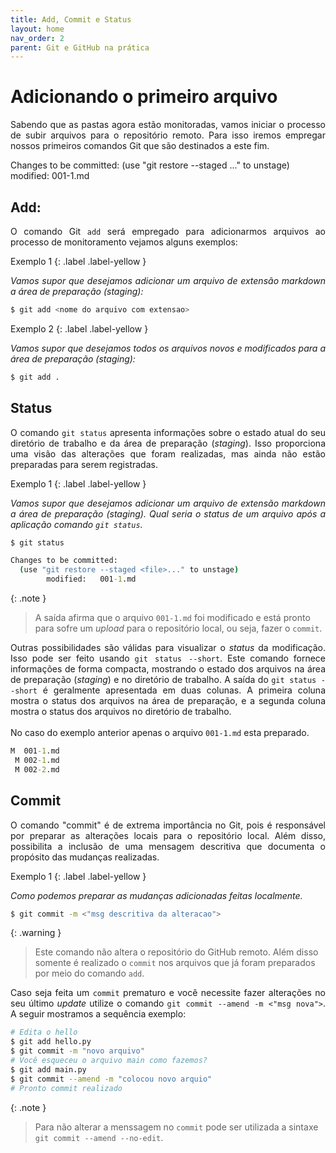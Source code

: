```yaml
---
title: Add, Commit e Status
layout: home
nav_order: 2
parent: Git e GitHub na prática
---
```


<h1>Adicionando o primeiro arquivo</h1>

<p align = "justify">
Sabendo que as pastas agora estão monitoradas, vamos iniciar o processo de subir arquivos para o repositório remoto. Para isso iremos empregar nossos primeiros comandos Git que são destinados a este fim.
</p>
Changes to be committed:
  (use "git restore --staged <file>..." to unstage)
        modified:   001-1.md

<h2 id = "add">Add:</h2>

<p align = "justify">
O comando Git <code>add</code> será empregado para adicionarmos arquivos ao processo de monitoramento vejamos alguns exemplos:
</p>

Exemplo 1
{: .label .label-yellow }

<p align = "justify">
  <i>
  Vamos supor que desejamos adicionar um arquivo de extensão <i>markdown</i> a área de preparação (staging):
  </i>
</p>

```bash
$ git add <nome do arquivo com extensao>
```

Exemplo 2
{: .label .label-yellow }

<p align = "justify">
  <i>
  Vamos supor que desejamos todos os arquivos novos e modificados para a área de preparação (<i>staging</i>):
  </i>
</p>

```bash
$ git add .
```

<h2 id = "status">Status</h2>

<p align = "justify">
O comando <code>git status</code> apresenta informações sobre o estado atual do seu diretório de trabalho e da área de preparação (<i>staging</i>). Isso proporciona uma visão das alterações que foram realizadas, mas ainda não estão preparadas para serem registradas.
</p>

Exemplo 1
{: .label .label-yellow }

<p align = "justify">
  <i>
  Vamos supor que desejamos adicionar um arquivo de extensão <i>markdown</i> a área de preparação (staging). Qual seria o status de um arquivo após a aplicação comando <code>git status</code>.
  </i>
</p>

```bash
$ git status
```

```cmd
Changes to be committed:
  (use "git restore --staged <file>..." to unstage)
        modified:   001-1.md
```

{: .note }
> A saída afirma que o arquivo `001-1.md` foi modificado e está pronto para sofre um _upload_ para o repositório local, ou seja, fazer o `commit`.

<p align = "justify">
Outras possibilidades são válidas para visualizar o <i>status</i> da modificação. Isso pode ser feito usando <code>git status --short</code>. Este comando fornece informações de forma compacta, mostrando o estado dos arquivos na área de preparação (<i>staging</i>) e no diretório de trabalho. A saída do <code>git status --short</code> é geralmente apresentada em duas colunas. A primeira coluna mostra o status dos arquivos na área de preparação, e a segunda coluna mostra o status dos arquivos no diretório de trabalho. <br><br>
No caso do exemplo anterior apenas o arquivo <code>001-1.md</code> esta preparado.
</p>

``` cmd
M  001-1.md
 M 002-1.md
 M 002-2.md
```

<h2 id = "commit">Commit</h2>

<p align = "justify">
O comando "commit" é de extrema importância no Git, pois é responsável por preparar as alterações locais para o repositório local. Além disso, possibilita a inclusão de uma mensagem descritiva que documenta o propósito das mudanças realizadas.
</p>

Exemplo 1
{: .label .label-yellow }

<p align = "justify">
  <i>
  Como podemos preparar as mudanças adicionadas feitas localmente.
  </i>
</p>


```bash
$ git commit -m <"msg descritiva da alteracao">
```

{: .warning }
> Este comando não altera o repositório do GitHub remoto. Além disso somente é realizado o `commit` nos arquivos que já foram preparados por meio do comando `add`.

<p align = "justify">
Caso seja feita um <code>commit</code> prematuro e você necessite fazer alterações no seu último <i>update</i> utilize o comando <code>git commit --amend -m <"msg nova"></code>. A seguir mostramos a sequência exemplo:
</p>

```bash
# Edita o hello
$ git add hello.py
$ git commit -m "novo arquivo" 
# Você esqueceu o arquivo main como fazemos?
$ git add main.py 
$ git commit --amend -m "colocou novo arquio"
# Pronto commit realizado
```

{: .note }
> Para não alterar a menssagem no `commit` pode ser utilizada a sintaxe `git commit --amend --no-edit`.